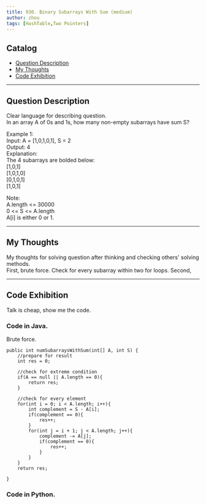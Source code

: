```yaml
---
title: 930. Binary Subarrays With Sum (medium)                  
author: zhou      
tags: [HashTable,Two Pointers]          
---
```


       

## Catalog  
+ [Question Description](#partI)
+ [My Thoughts](#partII)
+ [Code Exhibition](#partIII)

----------------------------------

## Question Description
Clear language for describing question.    
In an array A of 0s and 1s, how many non-empty subarrays have sum S?      

Example 1:     
Input: A = [1,0,1,0,1], S = 2    
Output: 4   
Explanation:     
The 4 subarrays are bolded below:    
[1,0,1]      
[1,0,1,0]      
[0,1,0,1]       
[1,0,1]     

Note:     
A.length <= 30000    
0 <= S <= A.length    
A[i] is either 0 or 1.     


----------------------------------

## My Thoughts
My thoughts for solving question after thinking and checking others' solving methods.        
First, brute force. Check for every subarray within two for loops. 
Second, 






----------------------------------

## Code Exhibition
Talk is cheap, show me the code.    
### Code in Java.     
Brute force.    

    public int numSubarraysWithSum(int[] A, int S) {
        //prepare for result
        int res = 0;
        
        //check for extreme condition
        if(A == null || A.length == 0){
            return res;
        }
        
        //check for every element
        for(int i = 0; i < A.length; i++){
            int complement = S - A[i];
            if(complement == 0){
                res++;
            }
            for(int j = i + 1; j < A.length; j++){
                complement -= A[j];
                if(complement == 0){
                    res++;
                }
            }
        }
        return res;
        
    }



### Code in Python.   




